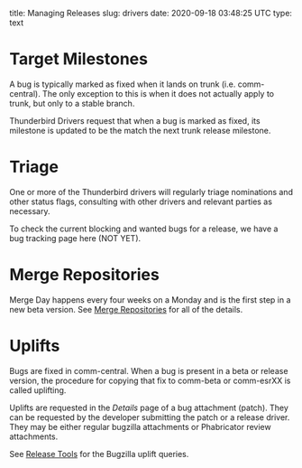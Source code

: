 title: Managing Releases
slug: drivers
date: 2020-09-18 03:48:25 UTC
type: text

# Target Milestones

A bug is typically marked as fixed when it lands on trunk (i.e. comm-central).
The only exception to this is when it does not actually apply to trunk,
but only to a stable branch.

Thunderbird Drivers request that when a bug is marked as fixed, its milestone
is updated to be the match the next trunk release milestone. 

# Triage

One or more of the Thunderbird drivers will regularly triage nominations and
other status flags, consulting with other drivers and relevant parties as
necessary.

To check the current blocking and wanted bugs for a release, we have a bug
tracking page here (NOT YET).

# Merge Repositories

Merge Day happens every four weeks on a Monday and is the first step in a new
beta version. See
[Merge Repositories](https://wiki.mozilla.org/Thunderbird/Release_Driving/Rapid_Release_Activities/Merge_Repositories)
for all of the details.

# Uplifts

Bugs are fixed in comm-central. When a bug is present in a beta or release
version, the procedure for copying that fix to comm-beta or comm-esrXX is called
uplifting.

Uplifts are requested in the *Details* page of a bug attachment (patch).
They can be requested by the developer submitting the patch or a release driver.
They may be either regular bugzilla attachments or Phabricator review attachments.

See [Release Tools](/tools) for the Bugzilla uplift queries.

